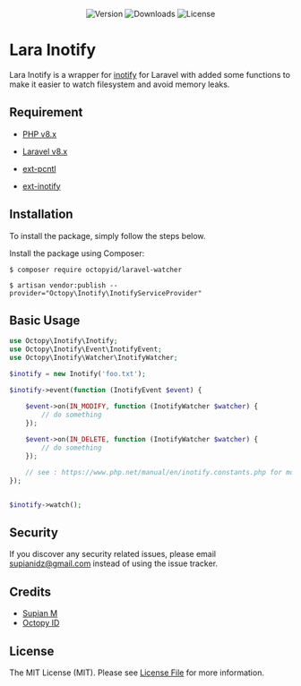 <p align="center">
    <img src="https://img.shields.io/packagist/v/octopyid/laravel-inotify.svg?style=for-the-badge" alt="Version">
    <img src="https://img.shields.io/packagist/dt/octopyid/laravel-inotify.svg?style=for-the-badge&color=F28D1A" alt="Downloads">
    <img src="https://img.shields.io/packagist/l/octopyid/laravel-inotify.svg?style=for-the-badge" alt="License">
</p>

# Lara Inotify

Lara Inotify is a wrapper for [inotify](https://www.php.net/manual/en/book.inotify.php) for Laravel with added some
functions to make it easier to watch filesystem and avoid memory leaks.

## Requirement

- [PHP v8.x](https://www.php.net/downloads/)
- [Laravel v8.x](https://laravel.com/)


- [ext-pcntl](https://www.php.net/manual/en/book.pcntl.php)
- [ext-inotify](https://www.php.net/manual/en/book.inotify.php)

## Installation

To install the package, simply follow the steps below.

Install the package using Composer:

```
$ composer require octopyid/laravel-watcher

$ artisan vendor:publish --provider="Octopy\Inotify\InotifyServiceProvider"
```

## Basic Usage

```php
use Octopy\Inotify\Inotify;
use Octopy\Inotify\Event\InotifyEvent;
use Octopy\Inotify\Watcher\InotifyWatcher;

$inotify = new Inotify('foo.txt');

$inotify->event(function (InotifyEvent $event) {

    $event->on(IN_MODIFY, function (InotifyWatcher $watcher) {
        // do something
    });
    
    $event->on(IN_DELETE, function (InotifyWatcher $watcher) {
        // do something
    });

    // see : https://www.php.net/manual/en/inotify.constants.php for more events.
});


$inotify->watch();
```

## Security

If you discover any security related issues, please email [supianidz@gmail.com](mailto:supianidz@gmail.com) instead of
using the issue tracker.

## Credits

- [Supian M](https://github.com/SupianIDz)
- [Octopy ID](https://github.com/OctopyID)

## License

The MIT License (MIT). Please see [License File](LICENSE) for more information.

